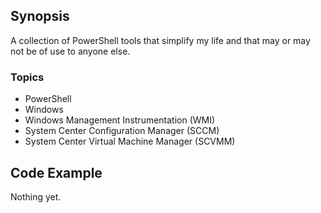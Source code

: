 ## Synopsis

A collection of PowerShell tools that simplify my life and that may or may not be of use to anyone else.

### Topics

* PowerShell
* Windows
* Windows Management Instrumentation (WMI)
* System Center Configuration Manager (SCCM)
* System Center Virtual Machine Manager (SCVMM)

## Code Example

Nothing yet.
